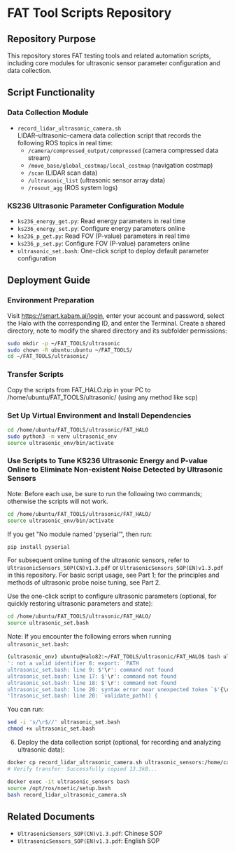 # FAT Tool Scripts Repository

## Repository Purpose
This repository stores FAT testing tools and related automation scripts, including core modules for ultrasonic sensor parameter configuration and data collection.

## Script Functionality

### Data Collection Module
- `record_lidar_ultrasonic_camera.sh`  
LIDAR–ultrasonic–camera data collection script that records the following ROS topics in real time:
  - `/camera/compressed_output/compressed` (camera compressed data stream)
  - `/move_base/global_costmap/local_costmap` (navigation costmap)
  - `/scan` (LIDAR scan data)
  - `/ultrasonic_list` (ultrasonic sensor array data)
  - `/rosout_agg` (ROS system logs)

### KS236 Ultrasonic Parameter Configuration Module
- `ks236_energy_get.py`: Read energy parameters in real time
- `ks236_energy_set.py`: Configure energy parameters online
- `ks236_p_get.py`: Read FOV (P-value) parameters in real time
- `ks236_p_set.py`: Configure FOV (P-value) parameters online
- `ultrasonic_set.bash`: One-click script to deploy default parameter configuration

## Deployment Guide

### Environment Preparation
Visit https://smart.kabam.ai/login, enter your account and password, select the Halo with the corresponding ID, and enter the Terminal.
Create a shared directory, note to modify the shared directory and its subfolder permissions:
```bash
sudo mkdir -p ~/FAT_TOOLS/ultrasonic
sudo chown -R ubuntu:ubuntu ~/FAT_TOOLS/
cd ~/FAT_TOOLS/ultrasonic/
```

### Transfer Scripts
Copy the scripts from FAT_HALO.zip in your PC to /home/ubuntu/FAT_TOOLS/ultrasonic/ (using any method like scp)

### Set Up Virtual Environment and Install Dependencies
```bash
cd /home/ubuntu/FAT_TOOLS/ultrasonic/FAT_HALO
sudo python3 -m venv ultrasonic_env
source ultrasonic_env/bin/activate
```

### Use Scripts to Tune KS236 Ultrasonic Energy and P-value Online to Eliminate Non-existent Noise Detected by Ultrasonic Sensors
Note: Before each use, be sure to run the following two commands; otherwise the scripts will not work.
```bash
cd /home/ubuntu/FAT_TOOLS/ultrasonic/FAT_HALO/
source ultrasonic_env/bin/activate
```
If you get "No module named 'pyserial'", then run:
```bash
pip install pyserial
```
For subsequent online tuning of the ultrasonic sensors, refer to `UltrasonicSensors_SOP(CN)v1.3.pdf` or `UltrasonicSensors_SOP(EN)v1.3.pdf` in this repository. For basic script usage, see Part 1; for the principles and methods of ultrasonic probe noise tuning, see Part 2.

Use the one-click script to configure ultrasonic parameters (optional, for quickly restoring ultrasonic parameters and state):
```bash
cd /home/ubuntu/FAT_TOOLS/ultrasonic/FAT_HALO/
source ultrasonic_set.bash
```
Note: If you encounter the following errors when running `ultrasonic_set.bash`:
```bash
(ultrasonic_env) ubuntu@Halo82:~/FAT_TOOLS/ultrasonic/FAT_HALO$ bash ultrasonic_set.bash
': not a valid identifier 8: export: `PATH
ultrasonic_set.bash: line 9: $'\r': command not found
ultrasonic_set.bash: line 17: $'\r': command not found
ultrasonic_set.bash: line 18: $'\r': command not found
ultrasonic_set.bash: line 20: syntax error near unexpected token `$'{\r''
'ltrasonic_set.bash: line 20: `validate_path() {

```
You can run:
```bash
sed -i 's/\r$//' ultrasonic_set.bash
chmod +x ultrasonic_set.bash

```

6. Deploy the data collection script (optional, for recording and analyzing ultrasonic data):
```bash
docker cp record_lidar_ultrasonic_camera.sh ultrasonic_sensors:/home/catkin_ws
# Verify transfer: Successfully copied 13.3kB...

docker exec -it ultrasonic_sensors bash
source /opt/ros/noetic/setup.bash
bash record_lidar_ultrasonic_camera.sh
```

## Related Documents
- `UltrasonicSensors_SOP(CN)v1.3.pdf`: Chinese SOP
- `UltrasonicSensors_SOP(EN)v1.3.pdf`: English SOP
